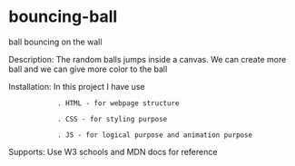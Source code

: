 # bouncing-ball
ball bouncing on the wall
 
 Description: The random balls jumps inside a canvas. We can create more ball and we can give more color to the ball
 
 Installation: In this project I have use
 
                . HTML - for webpage structure
                
                . CSS - for styling purpose
                
                . JS - for logical purpose and animation purpose
 
 Supports: Use W3 schools and MDN docs for reference

